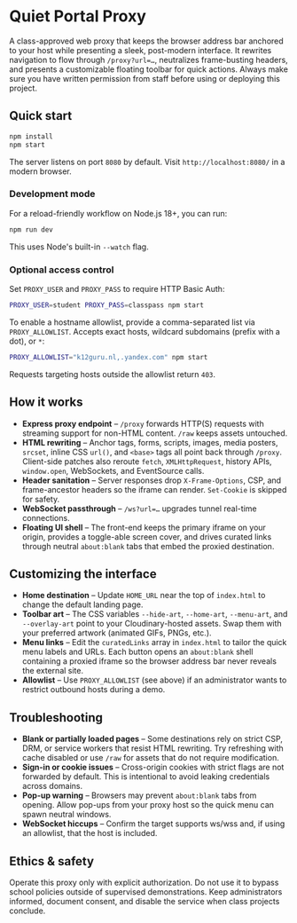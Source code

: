 # Quiet Portal Proxy

A class-approved web proxy that keeps the browser address bar anchored to your host while presenting a sleek, post-modern interface. It rewrites navigation to flow through `/proxy?url=…`, neutralizes frame-busting headers, and presents a customizable floating toolbar for quick actions. Always make sure you have written permission from staff before using or deploying this project.

## Quick start

```bash
npm install
npm start
```

The server listens on port `8080` by default. Visit `http://localhost:8080/` in a modern browser.

### Development mode

For a reload-friendly workflow on Node.js 18+, you can run:

```bash
npm run dev
```

This uses Node's built-in `--watch` flag.

### Optional access control

Set `PROXY_USER` and `PROXY_PASS` to require HTTP Basic Auth:

```bash
PROXY_USER=student PROXY_PASS=classpass npm start
```

To enable a hostname allowlist, provide a comma-separated list via `PROXY_ALLOWLIST`. Accepts exact hosts, wildcard subdomains (prefix with a dot), or `*`:

```bash
PROXY_ALLOWLIST="k12guru.nl,.yandex.com" npm start
```

Requests targeting hosts outside the allowlist return `403`.

## How it works

* **Express proxy endpoint** – `/proxy` forwards HTTP(S) requests with streaming support for non-HTML content. `/raw` keeps assets untouched.
* **HTML rewriting** – Anchor tags, forms, scripts, images, media posters, `srcset`, inline CSS `url()`, and `<base>` tags all point back through `/proxy`. Client-side patches also reroute `fetch`, `XMLHttpRequest`, history APIs, `window.open`, WebSockets, and EventSource calls.
* **Header sanitation** – Server responses drop `X-Frame-Options`, CSP, and frame-ancestor headers so the iframe can render. `Set-Cookie` is skipped for safety.
* **WebSocket passthrough** – `/ws?url=…` upgrades tunnel real-time connections.
* **Floating UI shell** – The front-end keeps the primary iframe on your origin, provides a toggle-able screen cover, and drives curated links through neutral `about:blank` tabs that embed the proxied destination.

## Customizing the interface

* **Home destination** – Update `HOME_URL` near the top of `index.html` to change the default landing page.
* **Toolbar art** – The CSS variables `--hide-art`, `--home-art`, `--menu-art`, and `--overlay-art` point to your Cloudinary-hosted assets. Swap them with your preferred artwork (animated GIFs, PNGs, etc.).
* **Menu links** – Edit the `curatedLinks` array in `index.html` to tailor the quick menu labels and URLs. Each button opens an `about:blank` shell containing a proxied iframe so the browser address bar never reveals the external site.
* **Allowlist** – Use `PROXY_ALLOWLIST` (see above) if an administrator wants to restrict outbound hosts during a demo.

## Troubleshooting

* **Blank or partially loaded pages** – Some destinations rely on strict CSP, DRM, or service workers that resist HTML rewriting. Try refreshing with cache disabled or use `/raw` for assets that do not require modification.
* **Sign-in or cookie issues** – Cross-origin cookies with strict flags are not forwarded by default. This is intentional to avoid leaking credentials across domains.
* **Pop-up warning** – Browsers may prevent `about:blank` tabs from opening. Allow pop-ups from your proxy host so the quick menu can spawn neutral windows.
* **WebSocket hiccups** – Confirm the target supports ws/wss and, if using an allowlist, that the host is included.

## Ethics & safety

Operate this proxy only with explicit authorization. Do not use it to bypass school policies outside of supervised demonstrations. Keep administrators informed, document consent, and disable the service when class projects conclude.
